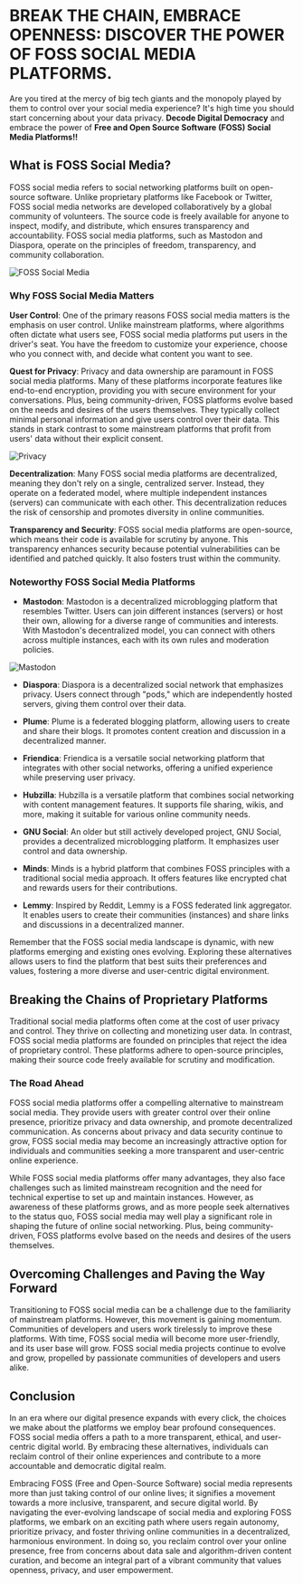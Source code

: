 # **BREAK THE CHAIN, EMBRACE OPENNESS: DISCOVER THE POWER OF FOSS SOCIAL MEDIA PLATFORMS.**

Are you tired at the mercy of big tech giants and the monopoly played by them to control over your social media experience? It's high time you should start concerning about your data privacy. **Decode Digital Democracy** and embrace the power of **Free and Open Source Software (FOSS) Social Media Platforms!!**

## What is FOSS Social Media? 

FOSS social media refers to social networking platforms built on open-source software. Unlike proprietary platforms like Facebook or Twitter, FOSS social media networks are developed collaboratively by a global community of volunteers. The source code is freely available for anyone to inspect, modify, and distribute, which ensures transparency and accountability. FOSS social media platforms, such as Mastodon and Diaspora, operate on the principles of freedom, transparency, and community collaboration.

![FOSS Social Media](https://infobeat.com/wp-content/uploads/2018/10/The-Top-Open-Source-Platforms.jpg)

### Why FOSS Social Media Matters

**User Control**: One of the primary reasons FOSS social media matters is the emphasis on user control. Unlike mainstream platforms, where algorithms often dictate what users see, FOSS social media platforms put users in the driver's seat. You have the freedom to customize your experience, choose who you connect with, and decide what content you want to see.

**Quest for Privacy**: Privacy and data ownership are paramount in FOSS social media platforms. Many of these platforms incorporate features like end-to-end encryption, providing you with secure environment for your conversations. Plus, being community-driven, FOSS platforms evolve based on the needs and desires of the users themselves. They typically collect minimal personal information and give users control over their data. This stands in stark contrast to some mainstream platforms that profit from users' data without their explicit consent.

![Privacy](https://images.app.goo.gl/J43rmgwDq4LeNmJCA)

**Decentralization**: Many FOSS social media platforms are decentralized, meaning they don't rely on a single, centralized server. Instead, they operate on a federated model, where multiple independent instances (servers) can communicate with each other. This decentralization reduces the risk of censorship and promotes diversity in online communities.

**Transparency and Security**: FOSS social media platforms are open-source, which means their code is available for scrutiny by anyone. This transparency enhances security because potential vulnerabilities can be identified and patched quickly. It also fosters trust within the community.

### Noteworthy FOSS Social Media Platforms

- **Mastodon**: Mastodon is a decentralized microblogging platform that resembles Twitter. Users can join different instances (servers) or host their own, allowing for a diverse range of communities and interests. With Mastodon's decentralized model, you can connect with others across multiple instances, each with its own rules and moderation policies.

![Mastodon](https://images.app.goo.gl/UQ9DkmBVA1iLZGmw5)

- **Diaspora**: Diaspora is a decentralized social network that emphasizes privacy. Users connect through "pods," which are independently hosted servers, giving them control over their data.

- **Plume**: Plume is a federated blogging platform, allowing users to create and share their blogs. It promotes content creation and discussion in a decentralized manner.

- **Friendica**: Friendica is a versatile social networking platform that integrates with other social networks, offering a unified experience while preserving user privacy.

- **Hubzilla**: Hubzilla is a versatile platform that combines social networking with content management features. It supports file sharing, wikis, and more, making it suitable for various online community needs.

- **GNU Social**: An older but still actively developed project, GNU Social, provides a decentralized microblogging platform. It emphasizes user control and data ownership.

- **Minds**: Minds is a hybrid platform that combines FOSS principles with a traditional social media approach. It offers features like encrypted chat and rewards users for their contributions.

- **Lemmy**: Inspired by Reddit, Lemmy is a FOSS federated link aggregator. It enables users to create their communities (instances) and share links and discussions in a decentralized manner.

Remember that the FOSS social media landscape is dynamic, with new platforms emerging and existing ones evolving. Exploring these alternatives allows users to find the platform that best suits their preferences and values, fostering a more diverse and user-centric digital environment.

## **Breaking the Chains of Proprietary Platforms**

Traditional social media platforms often come at the cost of user privacy and control. They thrive on collecting and monetizing user data. In contrast, FOSS social media platforms are founded on principles that reject the idea of proprietary control. These platforms adhere to open-source principles, making their source code freely available for scrutiny and modification.

### The Road Ahead

FOSS social media platforms offer a compelling alternative to mainstream social media. They provide users with greater control over their online presence, prioritize privacy and data ownership, and promote decentralized communication. As concerns about privacy and data security continue to grow, FOSS social media may become an increasingly attractive option for individuals and communities seeking a more transparent and user-centric online experience.

While FOSS social media platforms offer many advantages, they also face challenges such as limited mainstream recognition and the need for technical expertise to set up and maintain instances. However, as awareness of these platforms grows, and as more people seek alternatives to the status quo, FOSS social media may well play a significant role in shaping the future of online social networking. Plus, being community-driven, FOSS platforms evolve based on the needs and desires of the users themselves.

## **Overcoming Challenges and Paving the Way Forward**

Transitioning to FOSS social media can be a challenge due to the familiarity of mainstream platforms. However, this movement is gaining momentum. Communities of developers and users work tirelessly to improve these platforms. With time, FOSS social media will become more user-friendly, and its user base will grow. FOSS social media projects continue to evolve and grow, propelled by passionate communities of developers and users alike.

## **Conclusion**

In an era where our digital presence expands with every click, the choices we make about the platforms we employ bear profound consequences. FOSS social media offers a path to a more transparent, ethical, and user-centric digital world. By embracing these alternatives, individuals can reclaim control of their online experiences and contribute to a more accountable and democratic digital realm.

Embracing FOSS (Free and Open-Source Software) social media represents more than just taking control of our online lives; it signifies a movement towards a more inclusive, transparent, and secure digital world. By navigating the ever-evolving landscape of social media and exploring FOSS platforms, we embark on an exciting path where users regain autonomy, prioritize privacy, and foster thriving online communities in a decentralized, harmonious environment. In doing so, you reclaim control over your online presence, free from concerns about data sale and algorithm-driven content curation, and become an integral part of a vibrant community that values openness, privacy, and user empowerment.
